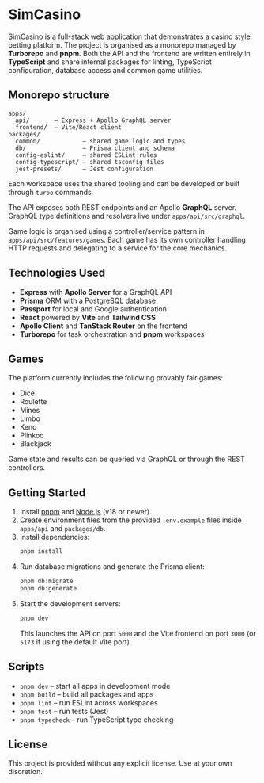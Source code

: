 # SimCasino

SimCasino is a full-stack web application that demonstrates a casino style betting platform. The project is organised as a monorepo managed by **Turborepo** and **pnpm**. Both the API and the frontend are written entirely in **TypeScript** and share internal packages for linting, TypeScript configuration, database access and common game utilities.

## Monorepo structure

```
apps/
  api/       – Express + Apollo GraphQL server
  frontend/  – Vite/React client
packages/
  common/            – shared game logic and types
  db/                – Prisma client and schema
  config-eslint/     – shared ESLint rules
  config-typescript/ – shared tsconfig files
  jest-presets/      – Jest configuration
```

Each workspace uses the shared tooling and can be developed or built through `turbo` commands.

The API exposes both REST endpoints and an Apollo **GraphQL** server. GraphQL type definitions and resolvers live under `apps/api/src/graphql`.

Game logic is organised using a controller/service pattern in `apps/api/src/features/games`. Each game has its own controller handling HTTP requests and delegating to a service for the core mechanics.

## Technologies Used

- **Express** with **Apollo Server** for a GraphQL API
- **Prisma** ORM with a PostgreSQL database
- **Passport** for local and Google authentication
- **React** powered by **Vite** and **Tailwind CSS**
- **Apollo Client** and **TanStack Router** on the frontend
- **Turborepo** for task orchestration and **pnpm** workspaces

## Games

The platform currently includes the following provably fair games:

- Dice
- Roulette
- Mines
- Limbo
- Keno
- Plinkoo
- Blackjack

Game state and results can be queried via GraphQL or through the REST controllers.

## Getting Started

1. Install [pnpm](https://pnpm.io/) and [Node.js](https://nodejs.org/) (v18 or newer).
2. Create environment files from the provided `.env.example` files inside `apps/api` and `packages/db`.
3. Install dependencies:
   ```sh
   pnpm install
   ```
4. Run database migrations and generate the Prisma client:
   ```sh
   pnpm db:migrate
   pnpm db:generate
   ```
5. Start the development servers:
   ```sh
   pnpm dev
   ```
   This launches the API on port `5000` and the Vite frontend on port `3000` (or `5173` if using the default Vite port).

## Scripts

- `pnpm dev` – start all apps in development mode
- `pnpm build` – build all packages and apps
- `pnpm lint` – run ESLint across workspaces
- `pnpm test` – run tests (Jest)
- `pnpm typecheck` – run TypeScript type checking

## License

This project is provided without any explicit license. Use at your own discretion.
